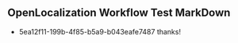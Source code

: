 ## OpenLocalization Workflow Test MarkDown
* 5ea12f11-199b-4f85-b5a9-b043eafe7487 
thanks!<!--HONumber=Mar16_HO4-->
